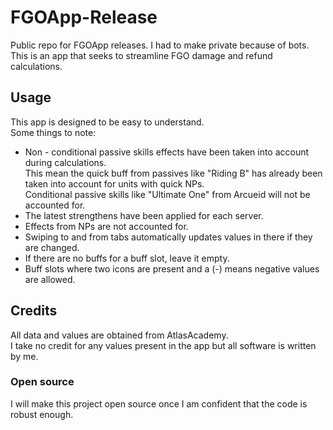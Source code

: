 # FGOApp-Release

Public repo for FGOApp releases.  I had to make private because of bots.  
This is an app that seeks to streamline FGO damage and refund calculations.

## Usage
This app is designed to be easy to understand.  
Some things to note:
* Non - conditional passive skills effects have been taken into account during calculations.  
This mean the quick buff from passives like "Riding B" has already been taken into account for units with quick NPs.  
Conditional passive skills like "Ultimate One" from Arcueid will not be accounted for.
* The latest strengthens have been applied for each server.
* Effects from NPs are not accounted for.
* Swiping to and from tabs automatically updates values in there if they are changed.
* If there are no buffs for a buff slot, leave it empty.
* Buff slots where two icons are present and a (-) means negative values are allowed.

## Credits
All data and values are obtained from AtlasAcademy.  
I take no credit for any values present in the app but all software is written by me.

### Open source
I will make this project open source once I am confident that the code is robust enough.

